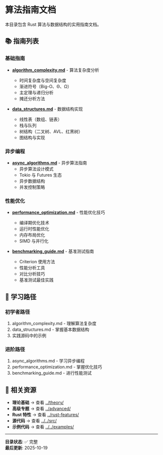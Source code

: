 # 算法指南文档

本目录包含 Rust 算法与数据结构的实用指南文档。

## 📚 指南列表

### 基础指南

- **[algorithm_complexity.md](./algorithm_complexity.md)** - 算法复杂度分析
  - 时间复杂度与空间复杂度
  - 渐进符号（Big-O、Θ、Ω）
  - 主定理与递归分析
  - 摊还分析方法

- **[data_structures.md](./data_structures.md)** - 数据结构实现
  - 线性表（数组、链表）
  - 栈与队列
  - 树结构（二叉树、AVL、红黑树）
  - 图结构与实现

### 异步编程

- **[async_algorithms.md](./async_algorithms.md)** - 异步算法指南
  - 异步算法设计模式
  - Tokio 与 Futures 生态
  - 异步数据结构
  - 并发控制策略

### 性能优化

- **[performance_optimization.md](./performance_optimization.md)** - 性能优化技巧
  - 编译期优化技术
  - 运行时性能优化
  - 内存布局优化
  - SIMD 与并行化

- **[benchmarking_guide.md](./benchmarking_guide.md)** - 基准测试指南
  - Criterion 使用方法
  - 性能分析工具
  - 对比分析技巧
  - 基准测试最佳实践

## 🎯 学习路径

### 初学者路径
1. algorithm_complexity.md - 理解算法复杂度
2. data_structures.md - 掌握基本数据结构
3. 实践源码中的示例

### 进阶路径
1. async_algorithms.md - 学习异步编程
2. performance_optimization.md - 掌握优化技巧
3. benchmarking_guide.md - 进行性能测试

## 🔗 相关资源

- **理论基础** → 查看 [../theory/](../theory/)
- **高级专题** → 查看 [../advanced/](../advanced/)
- **Rust 特性** → 查看 [../rust-features/](../rust-features/)
- **源代码** → 查看 [../../src/](../../src/)
- **示例代码** → 查看 [../../examples/](../../examples/)

---

**目录状态**: ✅ 完整  
**最后更新**: 2025-10-19

